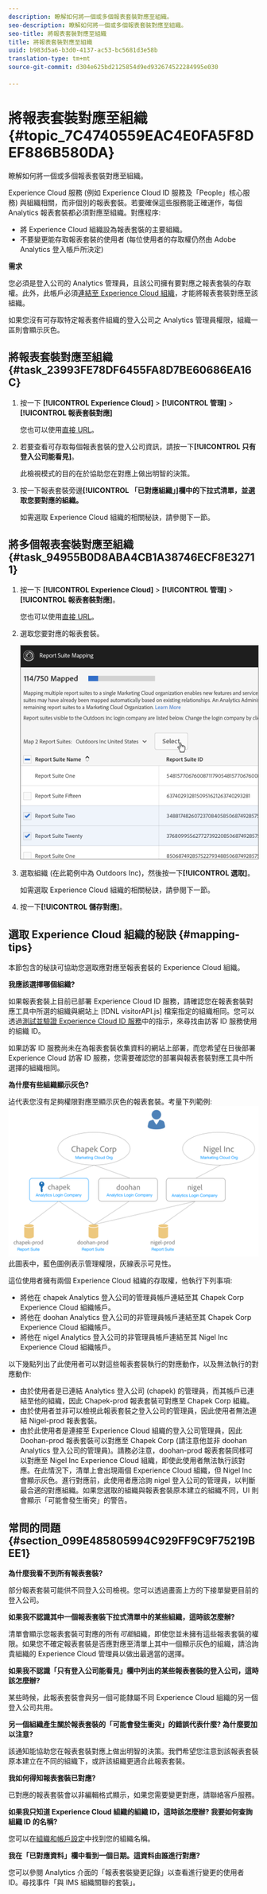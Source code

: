 ```yaml
---
description: 瞭解如何將一個或多個報表套裝對應至組織。
seo-description: 瞭解如何將一個或多個報表套裝對應至組織。
seo-title: 將報表套裝對應至組織
title: 將報表套裝對應至組織
uuid: b983d5a6-b3d0-4137-ac53-bc5681d3e58b
translation-type: tm+mt
source-git-commit: d304e625bd2125854d9ed932674522284995e030

---
```



# 將報表套裝對應至組織 {#topic_7C4740559EAC4E0FA5F8DEF886B580DA}

瞭解如何將一個或多個報表套裝對應至組織。

Experience Cloud 服務 (例如 Experience Cloud ID 服務及「People」核心服務) 與組織相關，而非個別的報表套裝。若要確保這些服務能正確運作，每個 Analytics 報表套裝都必須對應至組織。對應程序:

* 將 Experience Cloud 組織設為報表套裝的主要組織。
* 不要變更能存取報表套裝的使用者 (每位使用者的存取權仍然由 Adobe Analytics 登入帳戶所決定)


**需求**

您必須是登入公司的 Analytics 管理員，且該公司擁有要對應之報表套裝的存取權。此外，此帳戶必須[連結至 Experience Cloud 組織](../admin-getting-started/organizations.md#topic_C31CB834F109465A82ED57FF0563B3F1)，才能將報表套裝對應至該組織。

如果您沒有可存取特定報表套件組織的登入公司之 Analytics 管理員權限，組織一區則會顯示灰色。

## 將報表套裝對應至組織 {#task_23993FE78DF6455FA8D7BE60686EA16C}

1. 按一下 **[!UICONTROL Experience Cloud]** &gt; **[!UICONTROL 管理]** &gt; **[!UICONTROL 報表套裝對應]**

   您也可以使用[直接 URL](https://audience.marketing.adobe.com/rsmapping/ui.html)。

1. 若要查看可存取每個報表套裝的登入公司資訊，請按一下&#x200B;**[!UICONTROL 只有登入公司能看見]**。

   此檢視模式的目的在於協助您在對應上做出明智的決策。

1. 按一下報表套裝旁邊&#x200B;**[!UICONTROL 「已對應組織」]欄中的下拉式清單，並選取您要對應的組織。**

   如需選取 Experience Cloud 組織的相關秘訣，請參閱下一節。

## 將多個報表套裝對應至組織 {#task_94955B0D8ABA4CB1A38746ECF8E32711}

1. 按一下 **[!UICONTROL Experience Cloud]** &gt; **[!UICONTROL 管理]** &gt; **[!UICONTROL 報表套裝對應]**。

   您也可以使用[直接 URL](https://audience.marketing.adobe.com/rsmapping/ui.html)。

1. 選取您要對應的報表套裝。

   ![](assets/rs-mapping-multiple.png)

1. 選取組織 (在此範例中為 Outdoors Inc)，然後按一下&#x200B;**[!UICONTROL 選取]**。

   如需選取 Experience Cloud 組織的相關秘訣，請參閱下一節。

1. 按一下&#x200B;**[!UICONTROL 儲存對應]**。

## 選取 Experience Cloud 組織的秘訣 {#mapping-tips}

本節包含的秘訣可協助您選取應對應至報表套裝的 Experience Cloud 組織。

**我應該選擇哪個組織?**

如果報表套裝上目前已部署 Experience Cloud ID 服務，請確認您在報表套裝對應工具中所選的組織與網站上 [!DNL visitorAPI.js] 檔案指定的組織相同。您可以透過[測試並驗證 Experience Cloud ID 服務](https://marketing.adobe.com/resources/help/en_US/mcvid/mcvid-test-verify.html)中的指示，來尋找由訪客 ID 服務使用的組織 ID。

如果訪客 ID 服務尚未在為報表套裝收集資料的網站上部署，而您希望在日後部署 Experience Cloud 訪客 ID 服務，您需要確認您的部署與報表套裝對應工具中所選擇的組織相同。

**為什麼有些組織顯示灰色?**

迠代表您沒有足夠權限對應至顯示灰色的報表套裝。考量下列範例:![](assets/rs-mapping.png)此圖表中，藍色圖例表示管理權限，灰線表示可見性。

這位使用者擁有兩個 Experience Cloud 組織的存取權，他執行下列事項:

* 將他在 chapek Analytics 登入公司的管理員帳戶連結至其 Chapek Corp Experience Cloud 組織帳戶。
* 將他在 doohan Analytics 登入公司的非管理員帳戶連結至其 Chapek Corp Experience Cloud 組織帳戶。
* 將他在 nigel Analytics 登入公司的非管理員帳戶連結至其 Nigel Inc Experience Cloud 組織帳戶。

以下幾點列出了此使用者可以對這些報表套裝執行的對應動作，以及無法執行的對應動作:

* 由於使用者是已連結 Analytics 登入公司 (chapek) 的管理員，而其帳戶已連結至他的組織，因此 Chapek-prod 報表套裝可對應至 Chapek Corp 組織。
* 由於使用者並非可以檢視此報表套裝之登入公司的管理員，因此使用者無法連結 Nigel-prod 報表套裝。
* 由於此使用者是連接至 Experience Cloud 組織的登入公司管理員，因此 Doohan-prod 報表套裝可以對應至 Chapek Corp (請注意他並非 doohan Analytics 登入公司的管理員)。請務必注意，doohan-prod 報表套裝同樣可以對應至 Nigel Inc Experience Cloud 組織，即使此使用者無法執行該對應。在此情況下，清單上會出現兩個 Experience Cloud 組織，但 Nigel Inc 會顯示灰色。進行對應前，此使用者應洽詢 nigel 登入公司的管理員，以判斷最合適的對應組織。如果您選取的組織與報表套裝原本建立的組織不同，UI 則會顯示「可能會發生衝突」的警告。

## 常問的問題 {#section_099E485805994C929FF9C9F75219BEE1}

**為什麼我看不到所有報表套裝?**

部分報表套裝可能供不同登入公司檢視。您可以透過畫面上方的下接單變更目前的登入公司。

**如果我不認識其中一個報表套裝下拉式清單中的某些組織，這時該怎麼辦?**

清單會顯示您報表套裝可對應的所有*可能*組織，即使您並未擁有這些報表套裝的權限。如果您不確定報表套裝是否應對應至清單上其中一個顯示灰色的組織，請洽詢貴組織的 Experience Cloud 管理員以做出最適當的選擇。

**如果我不認識「只有登入公司能看見」欄中列出的某些報表套裝的登入公司，這時該怎麼辦?**

某些時候，此報表套裝會與另一個可能隸屬不同 Experience Cloud 組織的另一個登入公司共用。

**另一個組織產生關於報表套裝的「可能會發生衝突」的錯誤代表什麼? 為什麼要加以注意?**

該通知能協助您在報表套裝對應上做出明智的決策。我們希望您注意到該報表套裝原本建立在不同的組織下，或許該組織更適合此報表套裝。

**我如何得知報表套裝已對應?**

已對應的報表套裝會以非編輯格式顯示，如果您需要變更對應，請聯絡客戶服務。

**如果我只知道 Experience Cloud 組織的組織 ID，這時該怎麼辦? 我要如何查詢組織 ID 的名稱?**

您可以在[組織和帳戶設定](https://docs.adobe.com/content/help/en/core-services/interface/manage-users-and-products/organizations.html)中找到您的組織名稱。

**我在「已對應資料」欄中看到一個日期。這資料由誰進行對應?**

您可以參閱 Analytics 介面的「報表套裝變更記錄」以查看進行變更的使用者 ID。尋找事件「與 IMS 組織關聯的套裝」。

